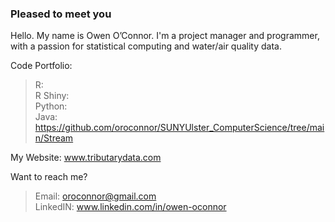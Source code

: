 ### Pleased to meet you

<!--
**oroconnor/oroconnor** is a ✨ _special_ ✨ repository because its `README.md` (this file) appears on your GitHub profile.

Here are some ideas to get you started:

- 🔭 I’m currently working on ...
- 🌱 I’m currently learning ...
- 👯 I’m looking to collaborate on ...
- 🤔 I’m looking for help with ...
- 💬 Ask me about ...
- 📫 How to reach me: ...
- 😄 Pronouns: ...
- ⚡ Fun fact: ...
-->
Hello. My name is Owen O’Connor. I'm a project manager and programmer, with a passion for statistical computing and water/air quality data. 

Code Portfolio:
>    R:\
     R Shiny:\
     Python:\
     Java: https://github.com/oroconnor/SUNYUlster_ComputerScience/tree/main/Stream
  
My Website: www.tributarydata.com

Want to reach me?
>    Email: oroconnor@gmail.com\
     LinkedIN: www.linkedin.com/in/owen-oconnor
     
